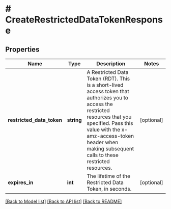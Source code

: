 # # CreateRestrictedDataTokenResponse

## Properties

Name | Type | Description | Notes
------------ | ------------- | ------------- | -------------
**restricted_data_token** | **string** | A Restricted Data Token (RDT). This is a short-lived access token that authorizes you to access the restricted resources that you specified. Pass this value with the x-amz-access-token header when making subsequent calls to these restricted resources. | [optional]
**expires_in** | **int** | The lifetime of the Restricted Data Token, in seconds. | [optional]

[[Back to Model list]](../../README.md#models) [[Back to API list]](../../README.md#endpoints) [[Back to README]](../../README.md)
